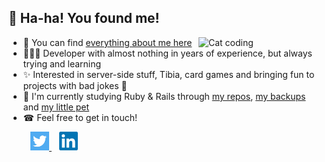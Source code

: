## 🎉 Ha-ha! You found me!

<img align="right" src="https://i.giphy.com/media/LmNwrBhejkK9EFP504/200w.webp" alt="Cat coding" width="200" />

- 🎨 You can find [everything about me here](https://kammradt.super.site/)
- 👨🏻‍💻 Developer with almost nothing in years of experience, but always trying and learning  
- ✨ Interested in server-side stuff, Tibia, card games and bringing fun to projects with bad jokes 👀  
- 🔭 I'm currently studying Ruby & Rails through [my repos](https://github.com/kammradt?tab=repositories), [my backups](https://github.com/kammradt-archives) and [my little pet](https://github.com/C41949)  
- ☎ Feel free to get in touch! 

<div align="left">

<a href="https://twitter.com/kammzinho" target="_blank"  style="margin-left: 35px">
    <img height="30" src="https://github.com/kammradt/kammradt/blob/master/img/twitter.png?raw=true">
</a>&nbsp;&nbsp;

<a href="https://www.linkedin.com/in/vinicius-kammradt/" target="_blank">
    <img height="30" src="https://github.com/kammradt/kammradt/blob/master/img/linkedin.png?raw=true">
</a>

<br>
<br>


</div>
